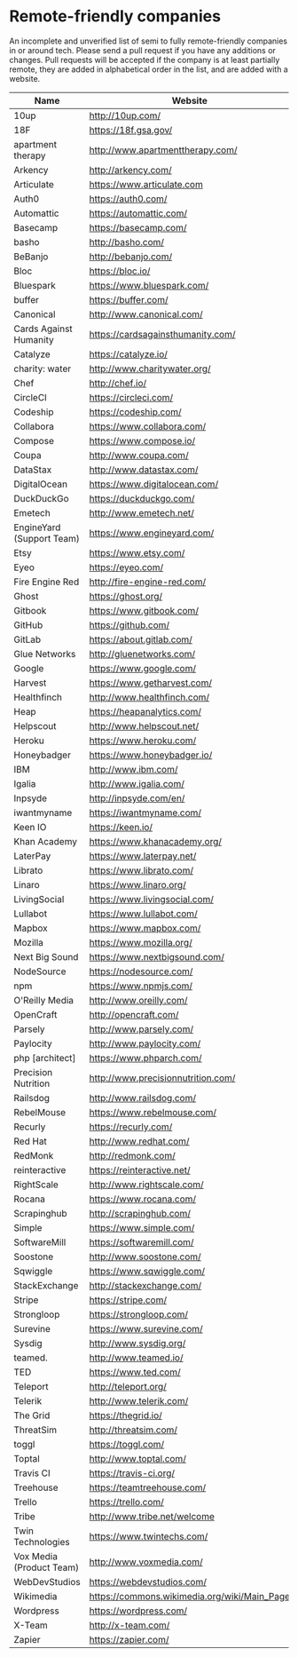 # Remote-friendly companies

An incomplete and unverified list of semi to fully remote-friendly companies in or around tech. Please send a pull request if you have any additions or changes. Pull requests will be accepted if the company is at least partially remote, they are added in alphabetical order in the list, and are added with a website.


Name | Website 
------------ | -------
10up | http://10up.com/
18F | https://18f.gsa.gov/
apartment therapy | http://www.apartmenttherapy.com/
Arkency | http://arkency.com/
Articulate | https://www.articulate.com
Auth0 | https://auth0.com/
Automattic | https://automattic.com/
Basecamp | https://basecamp.com/
basho | http://basho.com/
BeBanjo | http://bebanjo.com/
Bloc | https://bloc.io/
Bluespark | https://www.bluespark.com/
buffer | https://buffer.com/
Canonical | http://www.canonical.com/
Cards Against Humanity | https://cardsagainsthumanity.com/
Catalyze | https://catalyze.io/
charity: water | http://www.charitywater.org/
Chef | http://chef.io/
CircleCI | https://circleci.com/
Codeship | https://codeship.com/
Collabora | https://www.collabora.com/
Compose | https://www.compose.io/
Coupa | http://www.coupa.com/
DataStax | http://www.datastax.com/
DigitalOcean | https://www.digitalocean.com/
DuckDuckGo | https://duckduckgo.com/
Emetech | http://www.emetech.net/
EngineYard (Support Team) | https://www.engineyard.com/
Etsy | https://www.etsy.com/
Eyeo | https://eyeo.com/
Fire Engine Red | http://fire-engine-red.com/
Ghost | https://ghost.org/
Gitbook | https://www.gitbook.com/
GitHub | https://github.com/
GitLab | https://about.gitlab.com/
Glue Networks | http://gluenetworks.com/
Google | https://www.google.com/
Harvest | https://www.getharvest.com/
Healthfinch | http://www.healthfinch.com/
Heap | https://heapanalytics.com/
Helpscout | http://www.helpscout.net/
Heroku | https://www.heroku.com/
Honeybadger | https://www.honeybadger.io/
IBM | http://www.ibm.com/
Igalia | http://www.igalia.com/
Inpsyde | http://inpsyde.com/en/
iwantmyname | https://iwantmyname.com/
Keen IO | https://keen.io/
Khan Academy | https://www.khanacademy.org/
LaterPay | https://www.laterpay.net/
Librato | https://www.librato.com/
Linaro | https://www.linaro.org/
LivingSocial | https://www.livingsocial.com/
Lullabot | https://www.lullabot.com/
Mapbox | https://www.mapbox.com/
Mozilla | https://www.mozilla.org/
Next Big Sound | https://www.nextbigsound.com/
NodeSource | https://nodesource.com/
npm | https://www.npmjs.com/
O'Reilly Media | http://www.oreilly.com/
OpenCraft | http://opencraft.com/
Parsely | http://www.parsely.com/
Paylocity | http://www.paylocity.com/
php \[architect\]| https://www.phparch.com/
Precision Nutrition | http://www.precisionnutrition.com/
Railsdog | http://www.railsdog.com/
RebelMouse | https://www.rebelmouse.com/
Recurly | https://recurly.com/
Red Hat | http://www.redhat.com/
RedMonk | http://redmonk.com/
reinteractive | https://reinteractive.net/
RightScale | http://www.rightscale.com/
Rocana | https://www.rocana.com/
Scrapinghub | http://scrapinghub.com/
Simple | https://www.simple.com/
SoftwareMill | https://softwaremill.com/
Soostone | http://www.soostone.com/
Sqwiggle | https://www.sqwiggle.com/
StackExchange | http://stackexchange.com/
Stripe | https://stripe.com/
Strongloop | https://strongloop.com/
Surevine | https://www.surevine.com/
Sysdig | http://www.sysdig.org/
teamed. | http://www.teamed.io/
TED | https://www.ted.com/
Teleport | http://teleport.org/
Telerik | http://www.telerik.com/
The Grid | https://thegrid.io/
ThreatSim | http://threatsim.com/
toggl | https://toggl.com/
Toptal | http://www.toptal.com/
Travis CI | https://travis-ci.org/
Treehouse | https://teamtreehouse.com/
Trello | https://trello.com/
Tribe | http://www.tribe.net/welcome
Twin Technologies | https://www.twintechs.com/
Vox Media (Product Team) | http://www.voxmedia.com/
WebDevStudios | https://webdevstudios.com/
Wikimedia | https://commons.wikimedia.org/wiki/Main_Page
Wordpress | https://wordpress.com/
X-Team | http://x-team.com/
Zapier | https://zapier.com/
